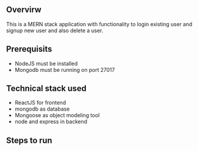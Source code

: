 ## Overvirw

This is a MERN stack application with functionality to login existing user and signup new user and also delete a user.

## Prerequisits

- NodeJS must be installed
- Mongodb must be running on port 27017

## Technical stack used

- ReactJS for frontend
- mongodb as database
- Mongoose as object modeling tool
- node and express in backend

## Steps to run 

```npm start